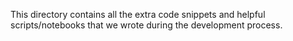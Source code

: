 This directory contains all the extra code snippets and helpful scripts/notebooks that we wrote during the development process.

